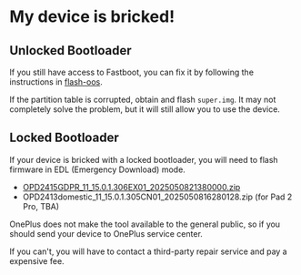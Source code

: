 # My device is bricked!

## Unlocked Bootloader
If you still have access to Fastboot, you can fix it by following the instructions in [flash-oos](docs/flash-oos.md).

If the partition table is corrupted, obtain and flash `super.img`. It may not completely solve the problem, but it will still allow you to use the device.

## Locked Bootloader
If your device is bricked with a locked bootloader, you will need to flash firmware in EDL (Emergency Download) mode.

- [OPD2415GDPR_11_15.0.1.306EX01_2025050821380000.zip](https://dfs-serverauto-in.allawnofs.com/dfs/25/05/12/ec3fb9a938c3462abe962c37a179d92b.zip)
- OPD2413domestic_11_15.0.1.305CN01_2025050816280128.zip (for Pad 2 Pro, TBA)

OnePlus does not make the tool available to the general public, so if you should send your device to OnePlus service center.

If you can't, you will have to contact a third-party repair service and pay a expensive fee.
